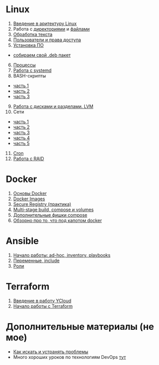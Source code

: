 # Linux
1) [Введение в аритектуру Linux](https://youtu.be/IyDs9ZgWcTo)
2) Работа с [директориями](https://youtu.be/IPSfoerrNig) и [файлами](https://youtu.be/fqWjveB1Oyo)
3) [Обработка текста](https://youtu.be/MN1vu7haaO8)
4) [Пользователи и права доступа](https://youtu.be/cGE64MxCswo)
5) [Установка ПО](https://youtu.be/2RrmMs0FP18)
- [собираем свой .deb пакет](https://youtu.be/C29lccc2R5w)
6) [Процессы](https://youtu.be/vWQ5KN9o70k)
7) [Работа с systemd](https://youtu.be/fmVI9Q2LavI)
8) BASH-скрипты
- [часть 1](https://youtu.be/qW6VcH-nSRo)
- [часть 2](https://youtu.be/yOfx8LPCGh4)
- [часть 3 ](https://youtu.be/kEpCiCb-y1Y)
9) [Работа с дисками и разделами. LVM](https://youtu.be/DnUqaXJVdew)
10) Сети
- [часть 1](https://youtu.be/3zCQGen6VpA)
- [часть 2](https://youtu.be/2OljPJn3H1Q)
- [часть 3](https://youtu.be/abmnnC4kZnI)
- [часть 4](https://youtu.be/Y_PP4gwST7k)
- [часть 5](https://youtu.be/Bd9itUD1_aU)
11) [Cron](https://youtu.be/hTkaCE5Mz8I)
12) [Работа с RAID](https://youtu.be/yDqkN2ecNEU)
# Docker
1) [Основы Docker](https://youtu.be/2LKrD8VRyg4)
2) [Docker Images](https://youtu.be/nKnmoJauQKw)
3) [Secure Registry (практика)](https://youtu.be/H486uBDG1pc)
4) [Multi-stage build, compose и volumes](https://youtu.be/W7ku22XUFUc)
5) [Дополнительные фишки compose](https://youtu.be/ef-Kmw4FShU)
6) [Обзорно про то, что под капотом docker](https://youtu.be/dsjEUP6OV_w)
# Ansible
1) [Начало работы: ad-hoc, inventory, playbooks](https://youtu.be/xYYWsLQk8bY)
2) [Переменные, include](https://youtu.be/Af5sGecqbU4)
3) [Роли](https://youtu.be/qP8lJF_bWWo)
# Terraform
1) [Введение в работу YCloud](https://youtu.be/cTMvb-0kibA)
2) [Начало работы с Terraform](https://youtu.be/AwTc65TOjpQ)


# Дополнительные материалы (не мое)
- [Как искать и устранять проблемы](https://www.youtube.com/watch?v=TBr01y66bvo&list=PL6Wui14DvQPzeqldQfoB_vynTV5a6JlW3)
- Много хороших уроков по технологиям DevOps [тут](https://www.youtube.com/@ADV-IT/playlists)
